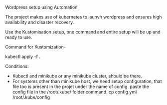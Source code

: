 Wordpress setup using Automation

The project makes use of kubernetes to launvh wordpress and ensures high availability and disaster recovery.

Use the Kustomisation setup, one command and entire setup will be up and ready to use.

Command for Kustomization- 

kubectl apply -f .

Conditions:
-  Kubectl and minikube or any minikube cluster, should be there.
-  For systems other than minikube host, we need setup configuration, that file too is present in the projet under the name of config. 
paste the config file in the /root/.kube/ folder
 command: cp config.yml /root/.kube/config




